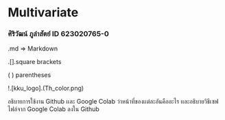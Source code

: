# Multivariate

### ศิริวัฒน์ ภูลำสัตย์ ID 623020765-0

.md => Markdown

.[].square brackets

( ) parentheses

!.[kku_logo].(Th_color.png)

อธิบายการใช้งาน Github เเละ Google Colab ว่าหน้าที่ของเเต่ละอันคืออะไร เเละอธิบายวิธีเซฟไฟล์จาก Google Colab ลงใน Github
